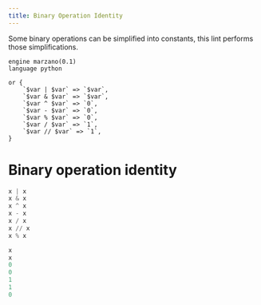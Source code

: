 ```yaml
---
title: Binary Operation Identity
---
```


Some binary operations can be simplified into constants, this lint performs those simplifications.

```grit
engine marzano(0.1)
language python

or {
    `$var | $var` => `$var`,
    `$var & $var` => `$var`,
    `$var ^ $var` => `0`,
    `$var - $var` => `0`,
    `$var % $var` => `0`,
    `$var / $var` => `1`,
    `$var // $var` => `1`,
}
```

# Binary operation identity

```python
x | x
x & x
x ^ x
x - x
x / x
x // x
x % x
```

```python
x
x
0
0
1
1
0
```
